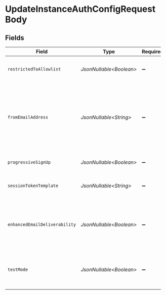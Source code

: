 # UpdateInstanceAuthConfigRequestBody


## Fields

| Field                                                                                                                                                                                                                                                                    | Type                                                                                                                                                                                                                                                                     | Required                                                                                                                                                                                                                                                                 | Description                                                                                                                                                                                                                                                              |
| ------------------------------------------------------------------------------------------------------------------------------------------------------------------------------------------------------------------------------------------------------------------------ | ------------------------------------------------------------------------------------------------------------------------------------------------------------------------------------------------------------------------------------------------------------------------ | ------------------------------------------------------------------------------------------------------------------------------------------------------------------------------------------------------------------------------------------------------------------------ | ------------------------------------------------------------------------------------------------------------------------------------------------------------------------------------------------------------------------------------------------------------------------ |
| `restrictedToAllowlist`                                                                                                                                                                                                                                                  | *JsonNullable\<Boolean>*                                                                                                                                                                                                                                                 | :heavy_minus_sign:                                                                                                                                                                                                                                                       | Whether sign up is restricted to email addresses, phone numbers and usernames that are on the allowlist.                                                                                                                                                                 |
| `fromEmailAddress`                                                                                                                                                                                                                                                       | *JsonNullable\<String>*                                                                                                                                                                                                                                                  | :heavy_minus_sign:                                                                                                                                                                                                                                                       | The local part of the email address from which authentication-related emails (e.g. OTP code, magic links) will be sent.<br/>Only alphanumeric values are allowed.<br/>Note that this value should contain only the local part of the address (e.g. `foo` for `foo@example.com`). |
| `progressiveSignUp`                                                                                                                                                                                                                                                      | *JsonNullable\<Boolean>*                                                                                                                                                                                                                                                 | :heavy_minus_sign:                                                                                                                                                                                                                                                       | Enable the Progressive Sign Up algorithm. Refer to the [docs](https://clerk.com/docs/upgrade-guides/progressive-sign-up) for more info.                                                                                                                                  |
| `sessionTokenTemplate`                                                                                                                                                                                                                                                   | *JsonNullable\<String>*                                                                                                                                                                                                                                                  | :heavy_minus_sign:                                                                                                                                                                                                                                                       | The name of the JWT Template used to augment your session tokens. To disable this, pass an empty string.                                                                                                                                                                 |
| `enhancedEmailDeliverability`                                                                                                                                                                                                                                            | *JsonNullable\<Boolean>*                                                                                                                                                                                                                                                 | :heavy_minus_sign:                                                                                                                                                                                                                                                       | The "enhanced_email_deliverability" feature will send emails from "verifications@clerk.dev" instead of your domain.<br/>This can be helpful if you do not have a high domain reputation.                                                                                 |
| `testMode`                                                                                                                                                                                                                                                               | *JsonNullable\<Boolean>*                                                                                                                                                                                                                                                 | :heavy_minus_sign:                                                                                                                                                                                                                                                       | Toggles test mode for this instance, allowing the use of test email addresses and phone numbers.<br/>Defaults to true for development instances.                                                                                                                         |